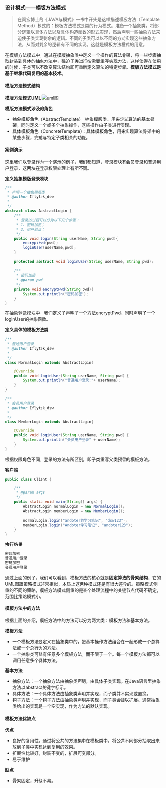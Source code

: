 ### 设计模式——模版方法模式
>在阎宏博士的《JAVA与模式》一书中开头是这样描述模板方法（Template Method）模式的：模板方法模式是类的行为模式。准备一个抽象类，将部分逻辑以具体方法以及具体构造函数的形式实现，然后声明一些抽象方法来迫使子类实现剩余的逻辑。不同的子类可以以不同的方式实现这些抽象方法，从而对剩余的逻辑有不同的实现。这就是模板方法模式的用意。

在模版方法模式中，通过在模版抽象类中定义一个操作的算法骨架，将一些步骤抽取封装到具体的抽象方法中，强迫子类进行按需要重写实现方法，这样使得在使用的时候，子类可以不改变算法结构即可重新定义算法的特定步骤。**模版方法模式是基于继承代码复用的基本技术。**

#### 模版方法模式结构
**模版方法模式UML**
![uml图](https://github.com/dengshiwei/work-summary/blob/master/work-blog/Java%E5%9F%BA%E7%A1%80%E7%9F%A5%E8%AF%86/%E8%AE%BE%E8%AE%A1%E6%A8%A1%E5%BC%8F/%E6%A8%A1%E6%9D%BF%E6%96%B9%E6%B3%95%E6%A8%A1%E5%BC%8F/TemplateMethod.png)

**模版方法模式涉及的角色**
- 抽象模板角色（AbstractTemplate）：抽象模版类，用来定义算法的基本骨架，同时定义一个或多个抽象操作，这些操作由子类进行实现。
- 具体模板角色（ConcreteTemplate）：具体模板角色，用来实现算法骨架中的某些步骤，完成与特定子类相关的功能。

#### 案例演示
这里我们以登录作为一个演示的例子，我们都知道，登录模块有会员登录和普通用户登录，这两块在登录权限处理上有所不同。

**定义抽象模版登录模块**
```java
/**
 * 声明一个抽象模版类
 * @author Iflytek_dsw
 *
 */
abstract class AbstractLogin {
	/**
	 * 登录的过程可以分为以下几个步骤：
	 * 1、密码加密；
	 * 2、用户验证；
	 */
	public void login(String userName, String pwd){
		encryptPwd(pwd);
		loginUser(userName,pwd);
	}
	
	protected abstract void loginUser(String userName, String pwd);
	
	/**
	 * 密码加密
	 * @param pwd
	 */
	private void encryptPwd(String pwd){
		System.out.println("密码加密");
	}
}
```
在抽象登录模块中，我们定义了声明了一个方法encryptPwd，同时声明了一个loginUser的抽象函数。

**定义具体的模板方法类**
```java
/**
 * 普通用户登录
 * @author Iflytek_dsw
 *
 */
class NormalLogin extends AbstractLogin{

	@Override
	public void loginUser(String userName, String pwd) {
		System.out.println("普通用户登录:"+ userName);
	}
}

/**
 * 会员用户登录
 * @author Iflytek_dsw
 *
 */
class MemberLogin extends AbstractLogin{

	@Override
	public void loginUser(String userName, String pwd) {
		System.out.println("会员用户登录" + userName);
	}
}
```
根据权限角色不同，登录的方法有所区别，即子类重写父类预留的模板方法。

**客户端**
```java
public class Client {

	/**
	 * @param args
	 */
	public static void main(String[] args) {
		AbstractLogin normalLogin = new NormalLogin();
		AbstractLogin memberLogin = new MemberLogin();
		
		normalLogin.login("andoter的学习笔记", "dsw123");
		memberLogin.login("Andoter学习笔记", "andoter123");
	}
}
```
**执行结果**
```java
密码加密
普通用户登录
密码加密
会员用户登录
```
通过上面的例子，我们可以看到，模板方法的核心就是**固定算法的骨架结构**，它的UML图跟策略模式非常相似，本质上这两种模式还是有很大差异的。策略模式侧重的不同的策略，模板方法模式侧重的是某个处理流程中的关键节点代码不确定，范围比策略模式小。

#### 模板方法中的方法
根据上面的介绍，模板方法中的方法可以分为两大类：模板方法和基本方法。

**模板方法**
- 一个模板方法是定义在抽象类中的，把基本操作方法组合在一起形成一个总算法或一个总行为的方法。
- 一个抽象类可以有任意多个模板方法，而不限于一个。每一个模板方法都可以调用任意多个具体方法。

**基本方法**
- 抽象方法：一个抽象方法由抽象类声明，由具体子类实现。在Java语言里抽象方法以abstract关键字标示。
- 具体方法：一个具体方法由抽象类声明并实现，而子类并不实现或置换。
- 钩子方法：一个钩子方法由抽象类声明并实现，而子类会加以扩展。通常抽象类给出的实现是一个空实现，作为方法的默认实现。

#### 模板方法优缺点
**优点**
- 良好的复用性，通过将公共的方法集中在模板类中，将公共不同部分抽取出来放到子类中实现达到复用的效果。
- 扩展性比较好，封装不变的，扩展可变部分。
- 易于维护

**缺点**
- 骨架固定，升级不易。